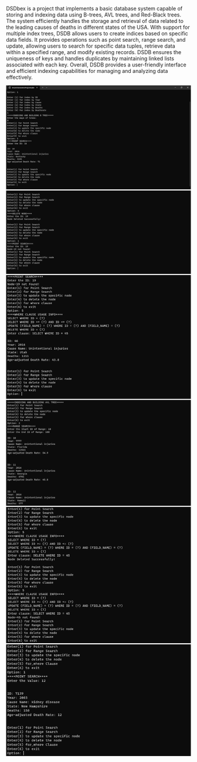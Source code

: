 <p>
  
  DSDbex is a project that implements a basic database system capable of storing and indexing data using B-trees,
  AVL trees, and Red-Black trees. The system efficiently handles the storage and retrieval of data related to the leading causes of 
  deaths in different states of the USA. With support for multiple index trees, DSDB allows users to create indices based on specific
  data fields. It provides operations such as point search, range search, and update, allowing users to search for specific data tuples,
  retrieve data within a specified range, and modify existing records. DSDB ensures the uniqueness of keys and handles duplicates by
  maintaining linked lists associated with each key. Overall, DSDB provides a user-friendly interface and efficient 
  indexing capabilities for managing and analyzing data effectively.
  </p>
<img src="SS/Screenshot 2023-06-01 162610.png"/>
<img src="SS/Screenshot 2023-06-01 162845.png"/>
<img src="SS/Screenshot 2023-06-01 162914.png"/>
<img src="SS/Screenshot 2023-06-01 162958.png"/>
<img src="SS/Screenshot 2023-06-01 163039.png"/>
<img src="SS/Screenshot 2023-06-01 163217.png"/>
